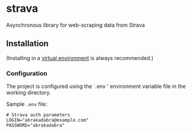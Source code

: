 # strava
Asynchronous library for web-scraping data from Strava

## Installation
(Installing in a [virtual environment](https://pypi.python.org/pypi/virtualenv) is always recommended.)

### Configuration
The project is configured using the `.env ' environment variable file in the working directory.

Sample `.env` file:

```env
# Strava auth parameters
LOGIN="abrakadabra@example.com"
PASSWORD="abrakadabra"
```